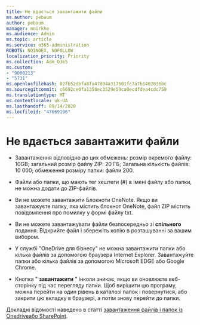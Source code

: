 ```yaml
---
title: Не вдається завантажити файли
ms.author: pebaum
author: pebaum
manager: mnirkhe
ms.audience: Admin
ms.topic: article
ms.service: o365-administration
ROBOTS: NOINDEX, NOFOLLOW
localization_priority: Priority
ms.collection: Adm_O365
ms.custom:
- "9000213"
- "5731"
ms.openlocfilehash: 02fb52dbfa8fa47d04a317601fc7a7b1402836bc
ms.sourcegitcommit: c6692ce0fa1358ec3529e59ca0ecdfdea4cdc759
ms.translationtype: MT
ms.contentlocale: uk-UA
ms.lasthandoff: 09/14/2020
ms.locfileid: "47669196"
---
```

# <a name="unable-to-download-files"></a>Не вдається завантажити файли

- Завантаження відповідно до цих обмежень: розмір окремого файлу: 10GB; загальний розмір файлу ZIP: 20 ГБ; Загальна кількість файлів: 10 000; обмеження розміру папки: файли 200.
- Файли або папки, що мають тег хештеги (#) в імені файлу або папки, не можна додати до ZIP-файлів.  
    
- Ви не можете завантажити Блокноти OneNote. Якщо ви завантажуєте папку, яка містить блокнот OneNote, файл ZIP містить повідомлення про помилку у формі файлу txt.  
    
- Ви не можете завантажувати файли безпосередньо зі **спільного**  подання. Відкрийте файл і збережіть копію в розташуванні за вашим вибором.  
    
- У службі "OneDrive для бізнесу" не можна завантажити папки або кілька файлів за допомогою браузера Internet Explorer. Завантажуйте папки або кілька файлів за допомогою Microsoft EDGE або Google Chrome.  
    
- Кнопка " **завантажити** " інколи зникає, якщо ви оновлюєте веб-сторінку під час перегляду папки. Щоб вирішити цю програму, можна перейти на один рівень в каталозі папок і повернутися, або закрити цю вкладку в браузері, а потім знову перейти до папки.  
    
Докладні відомості наведено в статті [завантаження файлів і папок із Onedriveабо SharePoint](https://support.office.com/article/download-files-and-folders-from-onedrive-or-sharepoint-5c7397b7-19c7-4893-84fe-d02e8fa5df05).